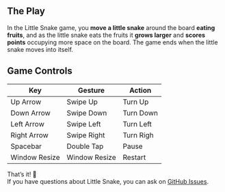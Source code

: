 ## The Play

In the Little Snake game, you **move a little snake** around the board **eating fruits**, and as the little snake eats the fruits it **grows larger** and **scores points** occupying more space on the board. The game ends when the little snake moves into itself.

## Game Controls

| Key           | Gesture       | Action    |
| ------------- | ------------- | --------  |
| Up Arrow      | Swipe Up      | Turn Up   |
| Down Arrow    | Swipe Down    | Turn Down |
| Left Arrow    | Swipe Left    | Turn Left |
| Right Arrow   | Swipe Right   | Turn Righ |
| Spacebar      | Double Tap    | Pause     |
| Window Resize | Window Resize | Restart   |

That’s it! :rocket:  
If you have questions about Little Snake, you can ask on [GitHub Issues](https://github.com/guiribmedeiros/little-snake/issues).
